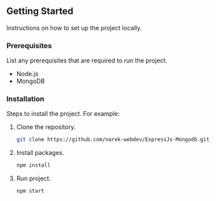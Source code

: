 ## Getting Started

Instructions on how to set up the project locally. 

### Prerequisites

List any prerequisites that are required to run the project.
- Node.js
- MongoDB

### Installation

Steps to install the project. For example:

1. Clone the repository.
   ```sh
   git clone https://github.com/narek-webdev/ExpressJs-Mongodb.git
2. Install packages.
   ```sh
   npm install
3. Run project.
   ```sh
   npm start
